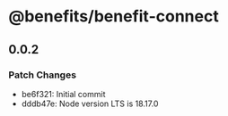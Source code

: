 # @benefits/benefit-connect

## 0.0.2

### Patch Changes

- be6f321: Initial commit
- dddb47e: Node version LTS is 18.17.0
